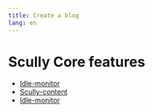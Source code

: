 ```yaml
---
title: Create a blog
lang: en
---
```


# Scully Core features

- [Idle-monitor](/docs/learn/core-features/idle-monitor-service)
- [Scully-content](/docs/learn/core-features/scully-content-component)
- [Idle-monitor](/docs/learn/core-features/idle-monitor-service)
